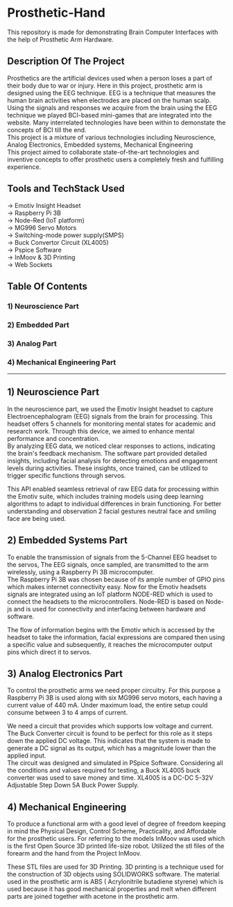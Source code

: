 # Prosthetic-Hand
This repository is made for demonstrating Brain Computer Interfaces with the help of Prosthetic Arm Hardware. <br>
## Description Of The Project 
Prosthetics are the artificial devices used when a person loses a part of their body due to war or injury. Here in this project, prosthetic arm  is designed using the EEG technique. EEG is a technique that measures the human brain activities when electrodes are placed on the human scalp. Using the signals and responses we acquire from the brain using the EEG technique we played BCI-based mini-games that are integrated into the website. Many interrelated technologies have been within to demonstate the concepts of BCI till the end. <br>
This project is a mixture of various technologies including Neuroscience, Analog Electronics, Embedded systems, Mechanical Engineering <br>
This project aimed to collaborate state-of-the-art technologies and inventive concepts to offer prosthetic users a completely fresh and fulfilling experience.<br>
## Tools and TechStack Used
-> Emotiv Insight Headset <br>
-> Raspberry Pi 3B  <br>
-> Node-Red (IoT platform) <br>
-> MG996 Servo Motors <br> 
-> Switching-mode power supply(SMPS) <br>
-> Buck Convertor Circuit (XL4005) <br>
-> Pspice Software  <br>
-> InMoov & 3D Printing <br>
-> Web Sockets <br>

## Table Of Contents 
 ### 1) Neuroscience Part <br>
 ### 2) Embedded Part <br>
 ### 3) Analog Part <br>
 ### 4) Mechanical Engineering Part <br>
-----------------------------------------------------------------------------------------------------------------------------------------------------------------

## 1) Neuroscience Part <br>
In the neuroscience part, we used the Emotiv Insight headset to capture Electroencephalogram (EEG) signals from the brain for processing. This headset offers 5 channels for monitoring mental states for academic and research work. Through this device, we aimed to enhance mental performance and concentration. <br>
 By analyzing EEG data, we noticed clear responses to actions, indicating the brain's feedback mechanism. The software part provided detailed insights, including facial analysis for detecting emotions and engagement levels during activities. These insights, once trained, can be utilized to trigger specific functions through servos. <br>
 


This API enabled seamless retrieval of raw EEG data for processing within the Emotiv suite, which includes training models using deep learning algorithms to adapt to individual differences in brain functioning. For better understanding and observation 2 facial gestures neutral face and smiling face are being used. <br>

## 2) Embedded Systems Part <br>
To enable the transmission of signals from the 5-Channel EEG headset to the servos, The EEG signals, once sampled, are transmitted to the arm wirelessly, using a Raspberry Pi 3B microcomputer. <br>
The Raspberry Pi 3B was chosen because of its ample number of GPIO pins which makes internet connectivity easy.  Now for the Emotiv headsets signals are integrated using an IoT platform  NODE-RED which is used to connect the headsets to the microcontrollers. Node-RED is based on Node-js and is used for connectivity and interfacing between hardware and software.   <br>


The flow of information begins with the Emotiv which is accessed by the headset to take the information, facial expressions are compared then using a specific value and subsequently, it reaches the microcomputer output pins which direct it to servos. 

## 3) Analog Electronics Part <br>

To control the prosthetic arms we need proper circuitry.  For this purpose a Raspberry Pi 3B is used along with six MG996 servo motors, each having a current value of 440 mA. Under maximum load, the entire setup could consume between 3 to 4 amps of current.  <br>


We need a circuit that provides which supports low voltage and current. The Buck Converter circuit is found to be perfect for this role as it steps down the applied DC voltage.  This indicates that the system is made to generate a DC signal as its output, which has a magnitude lower than the applied input. <br>
The circuit was designed and simulated in PSpice Software. Considering all the conditions and values required for testing, a Buck XL4005 buck converter was used to save money and time. XL4005  is a DC-DC 5-32V Adjustable Step Down 5A Buck Power Supply. <br>

## 4) Mechanical Engineering <br>

To produce a functional arm with a good level of degree of freedom keeping in mind the Physical Design, Control Scheme, Practicality, and Affordable for the prosthetic users. For referring to the models InMoov was used which is the first Open Source 3D printed life-size robot. Utilized the stl files of the forearm and the hand from the Project InMoov.  <br>

These STL  files are used for 3D Printing. 3D printing is a technique used for the construction of 3D objects using SOLIDWORKS software. The material used in the prosthetic arm is ABS ( Acrylonitrile butadiene styrene) which is used because it has good mechanical properties and melt when different parts are joined together with acetone in the prosthetic arm. <br>
